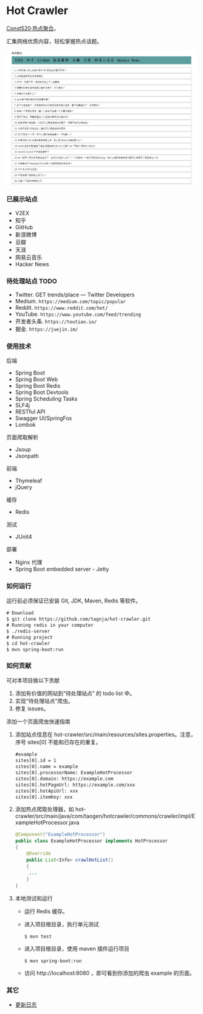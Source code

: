 # Hot Crawler


[Const520·热点聚合](http://hot.const520.com)。

汇集网络优质内容，轻松掌握热点话题。

![网站首页图](home-page.png)

### 已展示站点

- V2EX
- 知乎
- GitHub
- 新浪微博
- 豆瓣
- 天涯
- 网易云音乐
- Hacker News

### 待处理站点 TODO

- Twitter. GET trends/place — Twitter Developers 
- Medium. `https://medium.com/topic/popular`
- Reddit. `https://www.reddit.com/hot/`
- YouTube. `https://www.youtube.com/feed/trending`
- 开发者头条. `https://toutiao.io/`
- 掘金. `https://juejin.im/`

### 使用技术
后端

- Spring Boot
- Spring Boot Web
- Spring Boot Redis
- Spring Boot Devtools
- Spring Scheduling Tasks
- SLF4j
- RESTful API
- Swagger UI/SpringFox
- Lombok

页面爬取解析
- Jsoup
- Jsonpath

前端

- Thymeleaf
- jQuery

缓存
- Redis

测试
- JUnit4

部署

- Nginx 代理
- Spring Boot embedded server - Jetty

### 如何运行
运行前必须保证已安装 Git, JDK, Maven, Redis 等软件。

```shell
# Download
$ git clone https://github.com/tagnja/hot-crawler.git
# Running redis in your computer
$ ./redis-server
# Running project
$ cd hot-crawler
$ mvn spring-boot:run
```

### 如何贡献

可对本项目做以下贡献

1. 添加有价值的网站到“待处理站点” 的 todo list 中。
2. 实现“待处理站点”爬虫。
3. 修复 issues。

添加一个页面爬虫快速指南

1. 添加站点信息在 hot-crawler/src/main/resources/sites.properties。注意，序号 sites[0] 不能和已存在的重复。

   ```
   #example
   sites[0].id = 1
   sites[0].name = example
   sites[0].processorName: ExampleHotProcessor
   sites[0].domain: https://example.com
   sites[0].hotPageUrl: https://example.com/xxx
   sites[0].hotApiUrl: xxx
   sites[0].itemKey: xxx
   ```

2. 添加热点爬取处理器，如 hot-crawler/src/main/java/com/taogen/hotcrawler/commons/crawler/impl/ExampleHotProcessor.java

   ```java
   @Component("ExampleHotProcessor")
   public class ExampleHotProcessor implements HotProcessor
   {
       @Override
       public List<Info> crawlHotList() 
       {
       	...
       }
   }
   ```

3. 本地测试和运行

   - 运行 Redis 缓存。

   - 进入项目根目录，执行单元测试

     ```
     $ mvn test
     ```

   - 进入项目根目录，使用 maven 插件运行项目

     ```
     $ mvn spring-boot:run
     ```

   - 访问 http://localhost:8080 ，即可看到你添加的爬虫 example 的页面。

### 其它

- [更新日志](update_log.md) 
